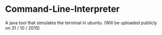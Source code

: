 # Command-Line-Interpreter
A java tool that simulates the terminal in ubuntu.
(Will be uploaded publicly on 31 / 10 / 2015)
